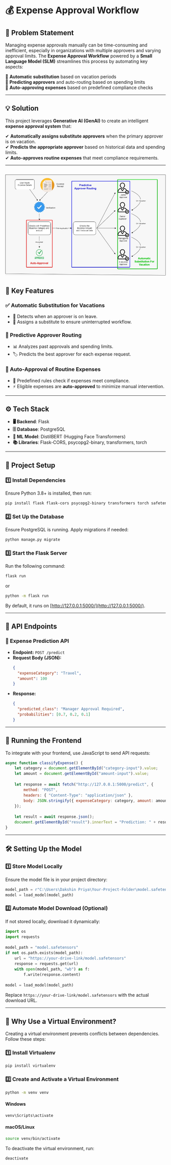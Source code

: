 # 💰 Expense Approval Workflow  


## 📌 Problem Statement  
Managing expense approvals manually can be time-consuming and inefficient, especially in organizations with multiple approvers and varying approval limits. The **Expense Approval Workflow** powered by a **Small Language Model (SLM)** streamlines this process by automating key aspects:  

🔹 **Automatic substitution** based on vacation periods  
🔹 **Predicting approvers** and auto-routing based on spending limits  
🔹 **Auto-approving expenses** based on predefined compliance checks  

---

## 💡 Solution  
This project leverages **Generative AI (GenAI)** to create an intelligent **expense approval system** that:  

✔ **Automatically assigns substitute approvers** when the primary approver is on vacation.  
✔ **Predicts the appropriate approver** based on historical data and spending limits.  
✔ **Auto-approves routine expenses** that meet compliance requirements.  

---
![Block Diagram](assets/blockdiagram.jpeg)
---
## 🚀 Key Features  

### ✅ Automatic Substitution for Vacations  
- 📅 Detects when an approver is on leave.  
- 🔄 Assigns a substitute to ensure uninterrupted workflow.  

### 🔄 Predictive Approver Routing  
- 📊 Analyzes past approvals and spending limits.  
- 🏷 Predicts the best approver for each expense request.  

### 🤖 Auto-Approval of Routine Expenses  
- 📜 Predefined rules check if expenses meet compliance.  
- ⚡ Eligible expenses are **auto-approved** to minimize manual intervention.  

---

## ⚙️ Tech Stack  
- **🖥 Backend**: Flask  
- **🗄 Database**: PostgreSQL  
- **🤖 ML Model**: DistilBERT (Hugging Face Transformers)  
- **📚 Libraries**: Flask-CORS, psycopg2-binary, transformers, torch  

---

## 📂 Project Setup

### 1️⃣ Install Dependencies
Ensure Python 3.8+ is installed, then run:
```sh
pip install flask flask-cors psycopg2-binary transformers torch safetensors
```

### 2️⃣ Set Up the Database
Ensure PostgreSQL is running. Apply migrations if needed:
```sh
python manage.py migrate
```

### 3️⃣ Start the Flask Server
Run the following command:
```sh
flask run
```
or
```sh
python -m flask run
```
By default, it runs on [http://127.0.0.1:5000/](http://127.0.0.1:5000/).

---

## 📜 API Endpoints

### 🔹 Expense Prediction API

- **Endpoint:** `POST /predict`
- **Request Body (JSON):**
  ```json
  {
    "expenseCategory": "Travel",
    "amount": 100
  }
  ```
- **Response:**
  ```json
  {
    "predicted_class": "Manager Approval Required",
    "probabilities": [0.7, 0.2, 0.1]
  }
  
---

## 🎯 Running the Frontend

To integrate with your frontend, use JavaScript to send API requests:

```js
async function classifyExpense() {
    let category = document.getElementById("category-input").value;
    let amount = document.getElementById("amount-input").value;

    let response = await fetch("http://127.0.0.1:5000/predict", {
        method: "POST",
        headers: { "Content-Type": "application/json" },
        body: JSON.stringify({ expenseCategory: category, amount: amount })
    });

    let result = await response.json();
    document.getElementById("result").innerText = "Prediction: " + result.predicted_class;
}
```

---

## 🛠 Setting Up the Model

### 1️⃣ Store Model Locally
Ensure the model file is in your project directory:

```python
model_path = r"C:\Users\Dakshin Priya\Your-Project-Folder\model.safetensors" # Replace with your actual model path
model = load_model(model_path)
```

### 2️⃣ Automate Model Download (Optional)
If not stored locally, download it dynamically:

```python
import os
import requests

model_path = "model.safetensors"
if not os.path.exists(model_path):
    url = "https://your-drive-link/model.safetensors"
    response = requests.get(url)
    with open(model_path, "wb") as f:
        f.write(response.content)

model = load_model(model_path)
```

Replace `https://your-drive-link/model.safetensors` with the actual download URL.

---

## 📌 Why Use a Virtual Environment?

Creating a virtual environment prevents conflicts between dependencies. Follow these steps:

### 1️⃣ Install Virtualenv
```sh
pip install virtualenv
```

### 2️⃣ Create and Activate a Virtual Environment
```sh
python -m venv venv
```

#### Windows
```sh
venv\Scripts\activate
```

#### macOS/Linux
```sh
source venv/bin/activate
```

To deactivate the virtual environment, run:
```sh
deactivate
